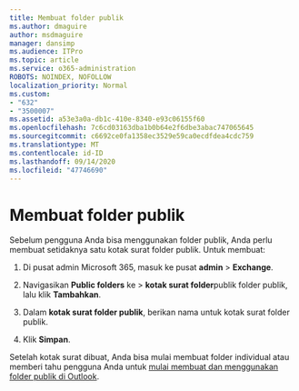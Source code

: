 ```yaml
---
title: Membuat folder publik
ms.author: dmaguire
author: msdmaguire
manager: dansimp
ms.audience: ITPro
ms.topic: article
ms.service: o365-administration
ROBOTS: NOINDEX, NOFOLLOW
localization_priority: Normal
ms.custom:
- "632"
- "3500007"
ms.assetid: a53e3a0a-db1c-410e-8340-e93c06155f60
ms.openlocfilehash: 7c6cd03163dba1b0b64e2f6dbe3abac747065645
ms.sourcegitcommit: c6692ce0fa1358ec3529e59ca0ecdfdea4cdc759
ms.translationtype: MT
ms.contentlocale: id-ID
ms.lasthandoff: 09/14/2020
ms.locfileid: "47746690"
---
```

# <a name="creating-public-folders"></a>Membuat folder publik

Sebelum pengguna Anda bisa menggunakan folder publik, Anda perlu membuat setidaknya satu kotak surat folder publik. Untuk membuat:
  
1. Di pusat admin Microsoft 365, masuk ke pusat **admin** \> **Exchange**.

2. Navigasikan **Public folders** ke \> **kotak surat folder**publik folder publik, lalu klik **Tambahkan**.

3. Dalam **kotak surat folder publik**, berikan nama untuk kotak surat folder publik.

4. Klik **Simpan**.

Setelah kotak surat dibuat, Anda bisa mulai membuat folder individual atau memberi tahu pengguna Anda untuk [mulai membuat dan menggunakan folder publik di Outlook](https://support.office.com/article/Create-and-share-a-public-folder-in-Outlook-a2835011-d524-4a5c-a207-05c159bb2a97).
  